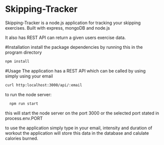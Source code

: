 # Skipping-Tracker
Skipping-Tracker is a node.js application for tracking your skipping exercises.
Built with express, mongoDB and node.js

It also has REST API can return a given users exercise data.

#Installation
install the package dependencies by running this in the program directory
```bash
npm install
```

#Usage
The application has a REST API which can be called by using simply using your email

```bash
curl http:localhost:3000/api/:email
```

to run the node server:
```bash
  npm run start
```
this will start the node server on the port 3000 or the selected port stated in process.env.PORT


to use the application simply type in your email, intensity and duration of workout
the application will store this data in the database and calulate calories burned.

